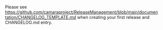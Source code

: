 Please see https://github.com/camaraproject/ReleaseManagement/blob/main/documentation/CHANGELOG_TEMPLATE.md when creating your first release and CHANGELOG.md entry.
